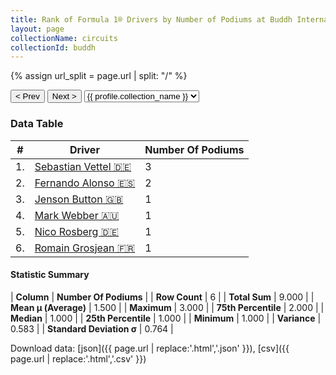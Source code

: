 ```yaml
---
title: Rank of Formula 1® Drivers by Number of Podiums at Buddh International Circuit
layout: page
collectionName: circuits
collectionId: buddh
---
```


{% assign url_split = page.url | split: "/" %}
<div id="collection-navigation">
<button onclick="selector.options[selector.selectedIndex-1].value && (window.location = selector.options[selector.selectedIndex-1].value);">&lt; Prev</button>
<button onclick="selector.options[selector.selectedIndex+1].value && (window.location = selector.options[selector.selectedIndex+1].value);">Next &gt;</button>
<select id="selector" onchange="this.options[this.selectedIndex].value && (window.location = this.options[this.selectedIndex].value);">
  {% for collectionId in site.data[page.collectionName].refs %}
    {% if collectionId == page.collectionId %}
      {% assign selected = "selected" %}
    {% else %}
      {% assign selected = "" %}
    {% endif %}
    {% assign profile = site.data[page.collectionName][collectionId].profile %}
    <option value="/f1/{{ page.collectionName }}/{{ collectionId }}/{{ url_split[4] }}" {{ selected }}>{{ profile.collection_name }}</option>
  {% endfor %}
</select>
</div>

<canvas id="chart" width="400" height="180"></canvas>
<script>
var data = {
  "labels" : [
    "Sebastian Vettel",
    "Fernando Alonso",
    "Jenson Button",
    "Mark Webber",
    "Nico Rosberg",
    "Romain Grosjean"
  ],
  "datasets" : [
    {
      "label" : "Number Of Podiums",
      "data" : [
        3,
        2,
        1,
        1,
        1,
        1
      ],
      "borderColor" : [
        "#1D181E",
        "#1D181E",
        "#1D181E",
        "#1D181E",
        "#1D181E",
        "#1D181E"
      ],
      "borderWidth" : 1,
      "backgroundColor" : [
        "#9C8E8D",
        "#9C8E8D",
        "#9C8E8D",
        "#9C8E8D",
        "#9C8E8D",
        "#9C8E8D"
      ]
    }
  ]
};
var options = {
  legend: {
    display: false
  },
  scales: {
    xAxes: [{
      ticks: {
        beginAtZero: true,
        maxRotation: 180,
        display: window.innerWidth > 800
      }
    }],
    yAxes: [{
      ticks: {
        beginAtZero: true
      }
    }]
  },
  onResize: function(chart, size) {
    chart.options.scales.xAxes[0].ticks.display = size.width > 800;
  }
};
var chart = new Chart("chart", {
    data: data,
    type: 'bar',
    options: options
});
</script>



### Data Table

| # | Driver | Number Of Podiums |
|--|--|--|
| 1. | [Sebastian Vettel 🇩🇪](/f1/drivers/vettel) | 3 |
| 2. | [Fernando Alonso 🇪🇸](/f1/drivers/alonso) | 2 |
| 3. | [Jenson Button 🇬🇧](/f1/drivers/button) | 1 |
| 4. | [Mark Webber 🇦🇺](/f1/drivers/webber) | 1 |
| 5. | [Nico Rosberg 🇩🇪](/f1/drivers/rosberg) | 1 |
| 6. | [Romain Grosjean 🇫🇷](/f1/drivers/grosjean) | 1 |

#### Statistic Summary

| **Column** | **Number Of Podiums** |
| **Row Count** | 6 |
| **Total Sum** | 9.000 |
| **Mean μ (Average)** | 1.500 |
| **Maximum** | 3.000 |
| **75th Percentile** | 2.000 |
| **Median** | 1.000 |
| **25th Percentile** | 1.000 |
| **Minimum** | 1.000 |
| **Variance** | 0.583 |
| **Standard Deviation σ** | 0.764 |

Download data: [json]({{ page.url | replace:'.html','.json' }}), [csv]({{ page.url | replace:'.html','.csv' }})
